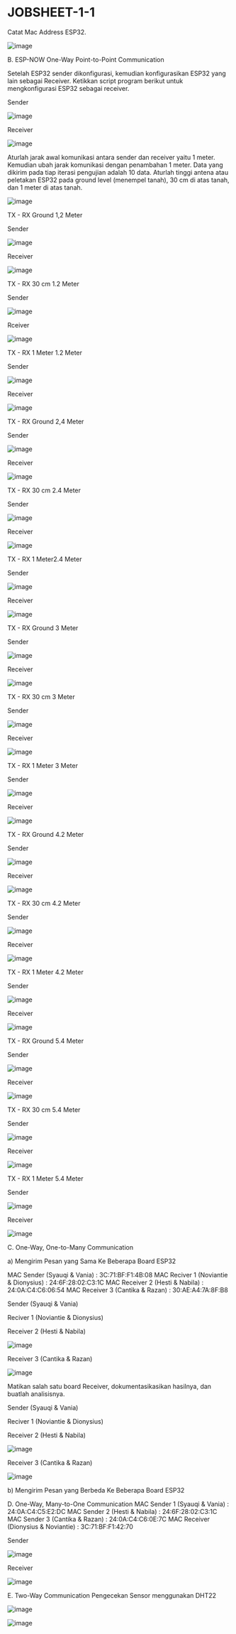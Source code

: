 # JOBSHEET-1-1

Catat Mac Address ESP32.

![image](https://user-images.githubusercontent.com/120068739/209097175-82c19e4e-fe20-410f-b84c-14350a0ca55b.png)


B. ESP-NOW One-Way Point-to-Point Communication


Setelah ESP32 sender dikonfigurasi, kemudian konfigurasikan ESP32 yang lain sebagai Receiver. Ketikkan script program berikut untuk mengkonfigurasi ESP32 sebagai receiver.


Sender

![image](https://user-images.githubusercontent.com/120068739/209097467-3fb4a902-7a9a-4a6b-ac23-7560b9ae7d95.png)

Receiver


![image](https://user-images.githubusercontent.com/120068739/209097727-aeeee1a1-0d52-4d41-b2d9-5fd4aa36183f.png)


Aturlah jarak awal komunikasi antara sender dan receiver yaitu 1 meter. Kemudian ubah jarak komunikasi dengan penambahan 1 meter. Data yang dikirim pada tiap iterasi pengujian adalah 10 data.
Aturlah tinggi antena atau peletakan ESP32 pada ground level (menempel tanah), 30 cm di atas tanah, dan 1 meter di atas tanah.



![image](https://user-images.githubusercontent.com/120068739/209098357-4f9a1269-0824-4f33-8451-2809565b5250.png)


TX - RX Ground 1,2 Meter

Sender

![image](https://user-images.githubusercontent.com/120068739/209098611-62ed4846-6325-4018-9554-dc790855cb55.png)


Receiver 

![image](https://user-images.githubusercontent.com/120068739/209098660-b5d3c3a2-5e30-4cd0-b6c1-b4c8a76af65e.png)


TX - RX 30 cm 1.2 Meter


Sender

![image](https://user-images.githubusercontent.com/120068739/209102405-364c1021-2c9b-4cf5-9343-dec8df36f636.png)



Rceiver


![image](https://user-images.githubusercontent.com/120068739/209098660-b5d3c3a2-5e30-4cd0-b6c1-b4c8a76af65e.png)


TX - RX 1 Meter 1.2 Meter

Sender


![image](https://user-images.githubusercontent.com/120068739/209102493-a08a6ff3-c57a-469e-97c2-68fa25a1f893.png)


Receiver


![image](https://user-images.githubusercontent.com/120068739/209098660-b5d3c3a2-5e30-4cd0-b6c1-b4c8a76af65e.png)



TX - RX Ground 2,4 Meter

Sender

![image](https://user-images.githubusercontent.com/120068739/209099065-3c1e5c24-c80a-458a-a02d-7a43efd16a0f.png)


Receiver

![image](https://user-images.githubusercontent.com/120068739/209099121-8138f133-1670-4a05-bec0-6e60268f8375.png)


TX - RX 30 cm 2.4 Meter

Sender


![image](https://user-images.githubusercontent.com/120068739/209102602-69d08cea-6055-4f70-8908-15257834aba0.png)



Receiver


![image](https://user-images.githubusercontent.com/120068739/209099121-8138f133-1670-4a05-bec0-6e60268f8375.png)



TX - RX 1 Meter2.4 Meter

Sender



![image](https://user-images.githubusercontent.com/120068739/209102627-ca8dbfa9-60d5-4f5b-b3c9-6603ed8710c6.png)


Receiver


![image](https://user-images.githubusercontent.com/120068739/209099121-8138f133-1670-4a05-bec0-6e60268f8375.png)



TX - RX Ground 3 Meter

Sender

![image](https://user-images.githubusercontent.com/120068739/209099238-41097f0c-cf9c-4e34-9cb6-b5ae90064753.png)



Receiver

![image](https://user-images.githubusercontent.com/120068739/209099365-7b503eaf-07f8-4643-824e-9e83a9607cb9.png)


TX - RX 30 cm 3 Meter

Sender


![image](https://user-images.githubusercontent.com/120068739/209102659-9036f979-6270-4a51-8a99-27d1dc554651.png)


Receiver


![image](https://user-images.githubusercontent.com/120068739/209099365-7b503eaf-07f8-4643-824e-9e83a9607cb9.png)


TX - RX 1 Meter 3 Meter

Sender


![image](https://user-images.githubusercontent.com/120068739/209103559-8a961f8f-fc40-4b28-8f77-7b6b2dc422f9.png)



Receiver


![image](https://user-images.githubusercontent.com/120068739/209099365-7b503eaf-07f8-4643-824e-9e83a9607cb9.png)



TX - RX Ground 4.2 Meter

Sender

![image](https://user-images.githubusercontent.com/120068739/209099582-6234e528-94b4-45bc-bf01-a65f64cbe041.png)


Receiver

![image](https://user-images.githubusercontent.com/120068739/209099714-54876dc3-9b65-48dc-beef-3d71b7e9f97a.png)


TX - RX 30 cm 4.2 Meter

Sender


![image](https://user-images.githubusercontent.com/120068739/209102858-a62f4ca0-5b04-437e-aa0e-6a76fb4cb169.png)


Receiver


![image](https://user-images.githubusercontent.com/120068739/209099714-54876dc3-9b65-48dc-beef-3d71b7e9f97a.png)



TX - RX 1 Meter 4.2 Meter

Sender


![image](https://user-images.githubusercontent.com/120068739/209102922-90381711-7469-4f41-9f4d-1d7e7db63994.png)



Receiver


![image](https://user-images.githubusercontent.com/120068739/209099714-54876dc3-9b65-48dc-beef-3d71b7e9f97a.png)


TX - RX Ground 5.4 Meter

Sender

![image](https://user-images.githubusercontent.com/120068739/209099894-ff6ad2fd-9755-4214-9df8-c1572c0d2404.png)



Receiver

![image](https://user-images.githubusercontent.com/120068739/209099976-d7e648f6-f999-4b9e-85dc-aca40f352122.png)



TX - RX 30 cm 5.4 Meter
 
Sender


![image](https://user-images.githubusercontent.com/120068739/209102966-30b99e95-4fe2-42ce-84ab-68f1a379db79.png)



Receiver


![image](https://user-images.githubusercontent.com/120068739/209099714-54876dc3-9b65-48dc-beef-3d71b7e9f97a.png)


TX - RX 1 Meter 5.4 Meter

Sender


![image](https://user-images.githubusercontent.com/120068739/209103060-b6ba38b4-015e-459f-b9e7-b50b8e3720ad.png)



Receiver


![image](https://user-images.githubusercontent.com/120068739/209099714-54876dc3-9b65-48dc-beef-3d71b7e9f97a.png)



C. One-Way, One-to-Many Communication


a) Mengirim Pesan yang Sama Ke Beberapa Board ESP32

MAC Sender (Syauqi & Vania) : 3C:71:BF:F1:4B:08
MAC Reciver 1 (Noviantie & Dionysius) : 24:6F:28:02:C3:1C
MAC Receiver 2 (Hesti & Nabila) : 24:0A:C4:C6:06:54
MAC Receiver 3 (Cantika & Razan) : 30:AE:A4:7A:8F:B8

Sender (Syauqi & Vania)


Reciver 1 (Noviantie & Dionysius)


Receiver 2 (Hesti & Nabila)


![image](https://user-images.githubusercontent.com/120068739/209104347-79cfe19f-01c8-474d-a6ca-d47ec6b8b6bc.png)


Receiver 3 (Cantika & Razan)


![image](https://user-images.githubusercontent.com/120068739/209104457-72c1bf40-b216-44c2-9eda-5d93dd58ac20.png)


Matikan salah satu board Receiver, dokumentasikasikan hasilnya, dan buatlah analisisnya.

Sender (Syauqi & Vania)


Reciver 1 (Noviantie & Dionysius)


Receiver 2 (Hesti & Nabila)


![image](https://user-images.githubusercontent.com/120068739/209104347-79cfe19f-01c8-474d-a6ca-d47ec6b8b6bc.png)


Receiver 3 (Cantika & Razan)

![image](https://user-images.githubusercontent.com/120068739/209104739-5320d115-c16c-45fa-ac9a-68da70ea9065.png)


b) Mengirim Pesan yang Berbeda Ke Beberapa Board ESP32

D. One-Way, Many-to-One Communication
MAC Sender 1 (Syauqi & Vania) : 24:0A:C4:C5:E2:DC
MAC Sender 2 (Hesti & Nabila) : 24:6F:28:02:C3:1C
MAC Sender 3 (Cantika & Razan) : 24:0A:C4:C6:0E:7C
MAC Receiver  (Dionysius & Noviantie) : 3C:71:BF:F1:42:70



Sender 
 

![image](https://user-images.githubusercontent.com/120068739/209105209-ba04e2d7-25bf-46f4-976f-94f26197636a.png)


Receiver
 


![image](https://user-images.githubusercontent.com/120068739/209105268-b885dc99-eb37-41f0-b82c-5c8be77dbf1e.png)



E. Two-Way Communication
Pengecekan Sensor menggunakan DHT22


![image](https://user-images.githubusercontent.com/120068739/209105433-058a2516-b255-4b7d-8e8a-43e0585caf51.png)


![image](https://user-images.githubusercontent.com/120068739/209105385-09859fec-71ec-4f1d-89be-e2a75e106ee9.png)


